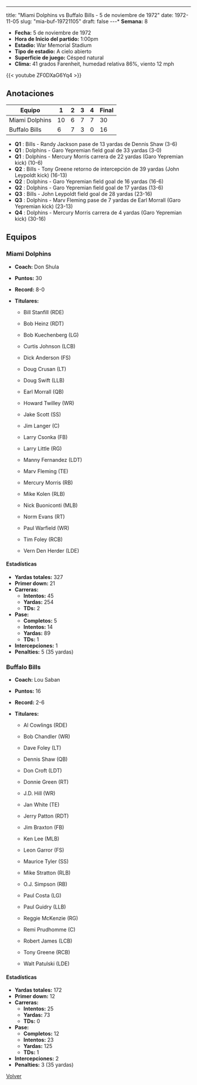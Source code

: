 ---
title: "Miami Dolphins vs Buffalo Bills - 5 de noviembre de 1972"
date: 1972-11-05
slug: "mia-buf-19721105"
draft: false
---* **Semana:** 8
* **Fecha:** 5 de noviembre de 1972
* **Hora de Inicio del partido:** 1:00pm
* **Estadio:** War Memorial Stadium
* **Tipo de estadio:** A cielo abierto
* **Superficie de juego:** Césped natural
* **Clima:** 41 grados Farenheit, humedad relativa 86%, viento 12 mph

{{< youtube ZF0DXaG6Yq4 >}}


## Anotaciones
| Equipo | 1 | 2 | 3 | 4 | Final |
|--------|---|---|---|---|-------|
| Miami Dolphins  | 10 | 6 | 7 | 7  | 30 |
| Buffalo Bills  | 6 | 7 | 3 | 0  | 16 |
* **Q1** : Bills - Randy Jackson pase de 13 yardas de Dennis Shaw (3-6)
* **Q1** : Dolphins - Garo Yepremian field goal de 33 yardas (3-0)
* **Q1** : Dolphins - Mercury Morris carrera de 22 yardas (Garo Yepremian kick) (10-6)
* **Q2** : Bills - Tony Greene retorno de intercepción de 39 yardas (John Leypoldt kick) (16-13)
* **Q2** : Dolphins - Garo Yepremian field goal de 16 yardas (16-6)
* **Q2** : Dolphins - Garo Yepremian field goal de 17 yardas (13-6)
* **Q3** : Bills - John Leypoldt field goal de 28 yardas (23-16)
* **Q3** : Dolphins - Marv Fleming pase de 7 yardas de Earl Morrall (Garo Yepremian kick) (23-13)
* **Q4** : Dolphins - Mercury Morris carrera de 4 yardas (Garo Yepremian kick) (30-16)


## Equipos


### Miami Dolphins
* **Coach:** Don Shula
* **Puntos:** 30
* **Record:** 8-0
* **Titulares:** 

  * Bill Stanfill (RDE) 

  * Bob Heinz (RDT) 

  * Bob Kuechenberg (LG) 

  * Curtis Johnson (LCB) 

  * Dick Anderson (FS) 

  * Doug Crusan (LT) 

  * Doug Swift (LLB) 

  * Earl Morrall (QB) 

  * Howard Twilley (WR) 

  * Jake Scott (SS) 

  * Jim Langer (C) 

  * Larry Csonka (FB) 

  * Larry Little (RG) 

  * Manny Fernandez (LDT) 

  * Marv Fleming (TE) 

  * Mercury Morris (RB) 

  * Mike Kolen (RLB) 

  * Nick Buoniconti (MLB) 

  * Norm Evans (RT) 

  * Paul Warfield (WR) 

  * Tim Foley (RCB) 

  * Vern Den Herder (LDE) 

#### Estadísticas
* **Yardas totales:** 327
* **Primer down:** 21
* **Carreras:**
  * **Intentos:** 45
  * **Yardas:** 254
  * **TDs:** 2
* **Pase:**
  * **Completos:** 5
  * **Intentos:** 14
  * **Yardas:** 89
  * **TDs:** 1
* **Intercepciones:** 1
* **Penalties:** 5 (35 yardas)

### Buffalo Bills
* **Coach:** Lou Saban
* **Puntos:** 16
* **Record:** 2-6
* **Titulares:** 

  * Al Cowlings (RDE) 

  * Bob Chandler (WR) 

  * Dave Foley (LT) 

  * Dennis Shaw (QB) 

  * Don Croft (LDT) 

  * Donnie Green (RT) 

  * J.D. Hill (WR) 

  * Jan White (TE) 

  * Jerry Patton (RDT) 

  * Jim Braxton (FB) 

  * Ken Lee (MLB) 

  * Leon Garror (FS) 

  * Maurice Tyler (SS) 

  * Mike Stratton (RLB) 

  * O.J. Simpson (RB) 

  * Paul Costa (LG) 

  * Paul Guidry (LLB) 

  * Reggie McKenzie (RG) 

  * Remi Prudhomme (C) 

  * Robert James (LCB) 

  * Tony Greene (RCB) 

  * Walt Patulski (LDE) 

#### Estadísticas
* **Yardas totales:** 172
* **Primer down:** 12
* **Carreras:**
  * **Intentos:** 25
  * **Yardas:** 73
  * **TDs:** 0
* **Pase:**
  * **Completos:** 12
  * **Intentos:** 23
  * **Yardas:** 125
  * **TDs:** 1
* **Intercepciones:** 2
* **Penalties:** 3 (35 yardas)


[Volver](/historia/1972)
